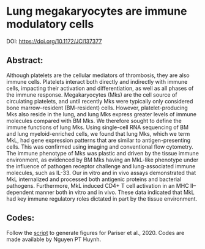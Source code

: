 # Lung megakaryocytes are immune modulatory cells <br>
DOI: https://doi.org/10.1172/JCI137377

## Abstract: <br>
Although platelets are the cellular mediators of thrombosis, they are also immune cells. Platelets interact both directly and indirectly with immune cells, impacting their activation and differentiation, as well as all phases of the immune response. Megakaryocytes (Mks) are the cell source of circulating platelets, and until recently Mks were typically only considered bone marrow–resident (BM-resident) cells. However, platelet-producing Mks also reside in the lung, and lung Mks express greater levels of immune molecules compared with BM Mks. We therefore sought to define the immune functions of lung Mks. Using single-cell RNA sequencing of BM and lung myeloid-enriched cells, we found that lung Mks, which we term MkL, had gene expression patterns that are similar to antigen-presenting cells. This was confirmed using imaging and conventional flow cytometry. The immune phenotype of Mks was plastic and driven by the tissue immune environment, as evidenced by BM Mks having an MkL-like phenotype under the influence of pathogen receptor challenge and lung-associated immune molecules, such as IL-33. Our in vitro and in vivo assays demonstrated that MkL internalized and processed both antigenic proteins and bacterial pathogens. Furthermore, MkL induced CD4+ T cell activation in an MHC II–dependent manner both in vitro and in vivo. These data indicated that MkL had key immune regulatory roles dictated in part by the tissue environment.

## Codes: <br>
Follow the [script](https://rawcdn.githack.com/HuynhNPT/Lung_Megakaryocytes/b37c6c8cd56fc413dc311b4f242396068e497345/Integrate_Git_2024.html) to generate figures for Pariser et al., 2020. Codes are made available by Nguyen PT Huynh. 
